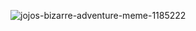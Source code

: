 ![jojos-bizarre-adventure-meme-1185222](https://user-images.githubusercontent.com/50837516/78830411-47964900-79be-11ea-8b44-6d2cc8e7b217.jpeg)
